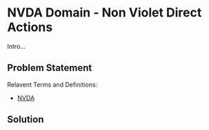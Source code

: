 # NVDA Domain - Non Violet Direct Actions

Intro... 

## Problem Statement

Relavent Terms and Definitions:

- [NVDA](https://en.wikipedia.org/wiki/Direct_action#Nonviolent_action)


## Solution